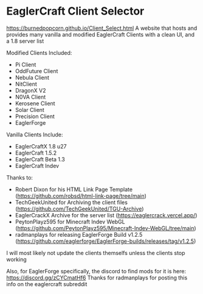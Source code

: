 # EaglerCraft Client Selector

https://burnedpopcorn.github.io/Client_Select.html
A website that hosts and provides many vanilla and modified EaglerCraft Clients with a clean UI, and a 1.8 server list

Modified Clients Included:

* Pi Client
* OddFuture Client
* Nebula Client
* NitClient
* DragonX V2
* N0VA Client
* Kerosene Client
* Solar Client
* Precision Client
* EaglerForge

Vanilla Clients Include:
* EaglerCraftX 1.8 u27
* EaglerCraft 1.5.2
* EaglerCraft Beta 1.3
* EaglerCraft Indev

Thanks to:
* Robert Dixon for his HTML Link Page Template (https://github.com/robsd/html-link-page/tree/main)
* TechGeekUnited for Archiving the client files (https://github.com/TechGeekUnited/TGU-Archive)
* EaglerCrackX Archive for the server list (https://eaglercrack.vercel.app/)
* PeytonPlayz595 for Minecraft Indev WebGL (https://github.com/PeytonPlayz595/Minecraft-Indev-WebGL/tree/main)
* radmanplays for releasing EaglerForge Build v1.2.5 (https://github.com/eaglerforge/EaglerForge-builds/releases/tag/v1.2.5)

I will most likely not update the clients themselfs unless the clients stop working

Also, for EaglerForge specifically, the discord to find mods for it is here: https://discord.gg/zCYCmatHf6
Thanks for radmanplays for posting this info on the eaglercraft subreddit
